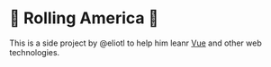 # :game_die: Rolling America :game_die:

This is a side project by @eliotl to help him leanr [Vue](https://vuejs.org/) and other web technologies.
